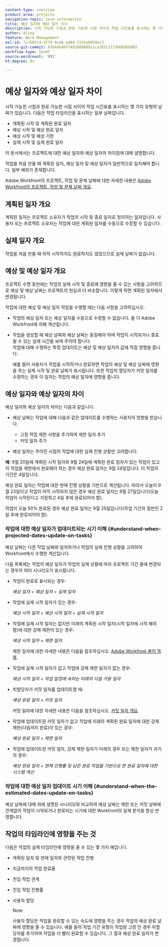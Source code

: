 ```yaml
---
content-type: overview
product-area: projects
navigation-topic: task-information
title: 예상 일자와 예상 일자 차이
description: 시작 가능한 시점과 완료 가능한 시점 사이의 작업 시간표를 표시하는 몇 가지 유형의 날짜가 있습니다.
author: Alina
feature: Work Management
exl-id: 7cc68fc4-5f79-4ce6-a404-737ea8959ec3
source-git-commit: 8764de907f49260908911ca393c1173b66dbb065
workflow-type: tm+mt
source-wordcount: '991'
ht-degree: 0%

---
```


# 예상 일자와 예상 일자 차이

시작 가능한 시점과 완료 가능한 시점 사이의 작업 시간표를 표시하는 몇 가지 유형의 날짜가 있습니다. 다음은 작업 타임라인을 표시하는 일부 날짜입니다.

* 계획된 시작 및 계획된 완료 일자
* 예상 시작 및 예상 완료 일자
* 예상 시작 및 예상 기한
* 실제 시작 및 실제 완료 일자

이 문서에서는 프로젝트에 대한 예상 일자와 예상 일자의 차이점에 대해 설명합니다.

작업을 처음 만들 때 계획된 일자, 예상 일자 및 예상 일자가 일반적으로 일치해야 합니다. 일부 예외가 존재합니다. 

Adobe Workfront의 프로젝트, 작업 및 문제 날짜에 대한 자세한 내용은 [Adobe Workfront의 프로젝트, 작업 및 문제 날짜 개요](../../../workfront-basics/navigate-workfront/workfront-navigation/definitions-pti-dates.md).

## 계획된 일자 개요

계획된 일자는 프로젝트 소유자가 작업의 시작 및 종료 일자로 정의하는 일자입니다. 사용자 또는 프로젝트 소유자는 작업에 대한 계획된 일자를 수동으로 수정할 수 있습니다.

## 실제 일자 개요

작업을 처음 만들 때 아직 시작하지도 완료하지도 않았으므로 실제 날짜가 없습니다.

## 예상 및 예상 일자 개요

프로젝트 수명 동안에는 작업의 실제 시작 및 종료에 영향을 줄 수 있는 사항을 고려하므로 예상 및 예상 날짜는 프로젝트의 현실과 더 비슷합니다. 이렇게 하면 계획된 일자에서 변경됩니다.

작업에 대한 예상 및 예상 일자 작업을 수행할 때는 다음 사항을 고려하십시오.

* 작업의 예상 일자 또는 예상 일자를 수동으로 수정할 수 없습니다. 둘 다 Adobe Workfront에 의해 계산됩니다.
* 작업을 생성할 때 예상 날짜와 예상 날짜는 동일해야 하며 작업이 시작되거나 종료될 수 있는 실제 시간을 보여 주어야 합니다.\
  작업에 대해 수행하는 특정 업데이트는 예상 및 예상 일자의 값에 직접 영향을 줍니다. 

  예를 들어 사용자가 작업을 시작하거나 완료하면 작업의 예상 및 예상 날짜에 영향을 주는 실제 시작 및 완료 날짜가 표시됩니다. 또한 작업의 할당자가 커밋 일자를 수정하는 경우 이 일자는 작업의 예상 일자에 영향을 줍니다.

## 예상 일자와 예상 일자의 차이

예상 일자와 예상 일자의 차이는 다음과 같습니다.

* 예상 날짜는 작업에 대해 다음과 같은 업데이트를 수행하는 사용자의 영향을 받습니다.

   * 고정 작업 제한 사항을 추가하여 제한 일자 추가
   * 커밋 일자 추가

* 예상 일자는 주어진 시점의 작업에 대한 실제 진행 상황만 고려합니다.

**예:** 9월 20일에 계획된 시작 일자와 9월 24일에 계획된 완료 일자가 있는 작업이 있고 이 작업을 제한에서 완료해야 하는 경우 예상 완료 일자는 9월 24일입니다. 이 작업의 기간은 4일입니다.

예상 완료 일자는 작업에 대한 현재 진행 상황을 기반으로 계산됩니다. 따라서 오늘이 9월 23일이고 작업이 아직 시작되지 않은 경우 예상 완료 일자는 9월 27일입니다(오늘 작업이 시작된다고 가정하고 4일 후에 완료되어야 함).

작업이 오늘 50% 완료된 경우 예상 완료 일자는 9월 25일입니다(작업 기간의 절반인 2일 후에 완료되어야 함).


### 작업에 대한 예상 일자가 업데이트되는 시기 이해 {#understand-when-projected-dates-update-on-tasks}

예상 날짜는 다른 작업 날짜와 일치하거나 작업의 실제 진행 상황을 고려하여 Workfront에서 수행한 계산입니다.

다음 목록에는 작업의 예상 일자가 작업의 실제 상황에 따라 프로젝트 기간 중에 변경되는 경우의 여러 시나리오가 표시됩니다.

* 작업이 완료로 표시되는 경우:

  *예상 일자 = 예상 일자 = 실제 일자*

* 작업에 실제 시작 일자가 있는 경우:

  *예상 시작 일자 = 예상 시작 일자 = 실제 시작 일자*

* 작업에 실제 시작 일자는 없지만 미래의 계획된 시작 일자(시작 일자에 시작 해야 함)에 대한 강제 제한이 있는 경우:

  *예상 시작 일자 = 제한 일자*

  제한 일자에 대한 자세한 내용은 다음을 참조하십시오. [Adobe Workfront 용어 목록](../../../workfront-basics/navigate-workfront/workfront-navigation/workfront-terminology-glossary.md).

* 작업에 실제 시작 일자가 없고 작업에 강제 제한 일자가 없는 경우:

  *예상 시작 일자 = 작업 일정에 속하는 미래의 다음 가용 일자*

* 피할당자가 커밋 일자를 업데이트할 때:

  *예상 완료 일자 = 커밋 일자*

  커밋 일자에 대한 자세한 내용은 다음을 참조하십시오. [커밋 일자 개요](../../../manage-work/projects/updating-work-in-a-project/overview-of-commit-dates.md).

* 작업에 업데이트된 커밋 일자가 없고 작업에 미래의 계획된 완료 일자에 대한 강제 제한(다음까지 완료)이 있는 경우:

  *예상 완료 일자 = 제한 일자*

* 작업에 업데이트된 커밋 일자, 강제 제한 일자가 미래의 경우 또는 제한 일자가 과거의 경우:

  *예상 완료 일자 = 현재 진행률 및 남은 완료 작업을 기반으로 한 완료 일자에 대한 시스템 계산*

### 작업에 대한 예상 일자 업데이트 시기 이해 {#understand-when-the-estimated-dates-update-on-tasks}

예상 날짜에 대해 위에 설명된 시나리오와 비교하여 예상 날짜는 제한 또는 커밋 날짜에 관계없이 작업이 시작되거나 완료되는 시기에 대한 Workfront의 실제 분석을 항상 반영합니다.

## 작업의 타임라인에 영향을 주는 것

다음은 작업의 실제 타임라인에 영향을 줄 수 있는 몇 가지 예입니다. 

* 계획된 일자 및 현재 일자와 관련된 작업 진행
* 지금까지의 작업 완료율
* 전임 작업 관계
* 전임 작업 진행률
* 사용자 할당

  >[!NOTE]
  >
  >사용자 할당은 작업을 완료할 수 있는 속도에 영향을 주는 경우 작업의 예상 완료 날짜에 영향을 줄 수 있습니다. 예를 들어 작업 기간 유형이 작업량 고정 인 경우 피할당자를 추가하여 작업을 더 빨리 완료할 수 있습니다. 그 결과 예상 완료 일자가 변경됩니다.
